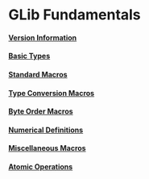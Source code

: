# GLib Fundamentals

#### [Version Information](Version_Information.markdown)

#### [Basic Types](Basic_Types.markdown)

#### [Standard Macros](Standard_Macros.markdown)

#### [Type Conversion Macros](Type_Conversion_Macros.markdown)

#### [Byte Order Macros](Byte_Order_Macros.markdown)

#### [Numerical Definitions](Numerical_Definitions.markdown)

#### [Miscellaneous Macros](Miscellaneous_Macros.markdown)

#### [Atomic Operations](Atomic_Operations.markdown)

